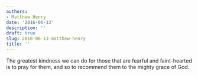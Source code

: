 ```yaml
---
authors:
- Matthew Henry
date: '2016-06-13'
description: ''
draft: true
slug: 2016-06-13-matthew-henry
title: ''
---
```

The greatest kindness we can do for those that are fearful and faint-hearted is to pray for them, and so to recommend them to the mighty grace of God.



